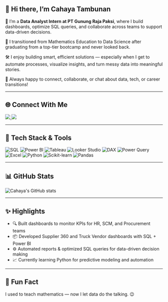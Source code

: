 ## 👋 Hi there, I’m Cahaya Tambunan

🎯 I’m a <strong>Data Analyst Intern at PT Gunung Raja Paksi</strong>, where I build dashboards, optimize SQL queries, and collaborate across teams to support data-driven decisions.

📘 I transitioned from Mathematics Education to Data Science after graduating from a top-tier bootcamp and never looked back.

🛠️ I enjoy building smart, efficient solutions — especially when I get to automate processes, visualize insights, and turn messy data into meaningful stories.

💬 Always happy to connect, collaborate, or chat about data, tech, or career transitions!

---

## 🌐 Connect With Me

<a href="https://www.linkedin.com/in/cahayatambunan/" target="_blank">
  <img src="https://img.shields.io/badge/LinkedIn-0077B5?style=for-the-badge&logo=linkedin&logoColor=white" />
</a>
<a href="https://www.instagram.com/cahayatambunan" target="_blank">
  <img src="https://img.shields.io/badge/Instagram-E4405F?style=for-the-badge&logo=instagram&logoColor=white" />
</a>

---

## 🧰 Tech Stack & Tools


![SQL](https://img.shields.io/badge/SQL-336791?style=for-the-badge&logo=postgresql&logoColor=white)
![Power BI](https://img.shields.io/badge/Power%20BI-F2C811?style=for-the-badge&logo=powerbi&logoColor=black)
![Tableau](https://img.shields.io/badge/Tableau-E97627?style=for-the-badge&logo=tableau&logoColor=white)
![Looker Studio](https://img.shields.io/badge/Looker%20Studio-4285F4?style=for-the-badge&logo=googleanalytics&logoColor=white)
![DAX](https://img.shields.io/badge/DAX-007ACC?style=for-the-badge&logo=windows&logoColor=white)
![Power Query](https://img.shields.io/badge/Power_Query-005B9A?style=for-the-badge&logo=microsoft&logoColor=white)
![Excel](https://img.shields.io/badge/Microsoft_Excel-217346?style=for-the-badge&logo=microsoft-excel&logoColor=white)
![Python](https://img.shields.io/badge/Python-3776AB?style=for-the-badge&logo=python&logoColor=white)
![Scikit-learn](https://img.shields.io/badge/scikit--learn-F7931E?style=for-the-badge&logo=scikit-learn&logoColor=white)
![Pandas](https://img.shields.io/badge/pandas-150458?style=for-the-badge&logo=pandas&logoColor=white)

---

## 📊 GitHub Stats

![Cahaya's GitHub stats](https://github-readme-stats.vercel.app/api?username=cahayatambunan&show_icons=true&theme=default)

---

## ✨ Highlights

- 🔍 Built dashboards to monitor KPIs for HR, SCM, and Procurement teams  
- 📦 Developed Supplier 360 and Truck Vendor dashboards with SQL + Power BI  
- ⚙️ Automated reports & optimized SQL queries for data-driven decision making  
- 📈 Currently learning Python for predictive modeling and automation  

---

## 📌 Fun Fact

I used to teach mathematics — now I let data do the talking. 😉
